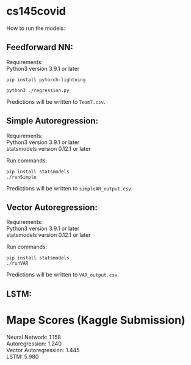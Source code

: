 # cs145covid

How to run the models:

## Feedforward NN:
Requirements:  
Python3 version 3.9.1 or later  
```
pip install pytorch-lightning
```
```
python3 ./regression.py
```
Predictions will be written to `Team7.csv`.

## Simple Autoregression: <br />
Requirements: <br />
Python3 version 3.9.1 or later <br />
statsmodels version 0.12.1 or later

Run commands: <br />
```
pip install statsmodels
./runSimple
```

Predictions will be written to `simpleAR_output.csv`.

## Vector Autoregression:
Requirements: <br />
Python3 version 3.9.1 or later <br />
statsmodels version 0.12.1 or later

Run commands: <br />
```
pip install statsmodels 
./runVAR
```

Predictions will be written to `VAR_output.csv`.

## LSTM:

# Mape Scores (Kaggle Submission)  <br />
Neural Network: 1.158  <br />
Autoregression: 1.240  <br />
Vector Autoregression: 1.445  <br />
LSTM: 5.980
